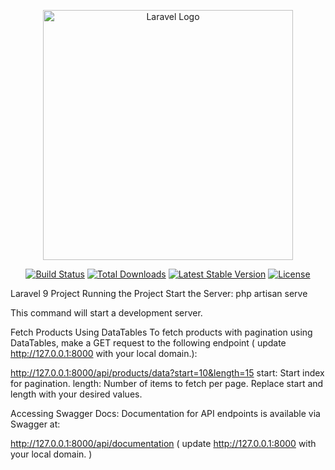 <p align="center"><a href="https://laravel.com" target="_blank"><img src="https://raw.githubusercontent.com/laravel/art/master/logo-lockup/5%20SVG/2%20CMYK/1%20Full%20Color/laravel-logolockup-cmyk-red.svg" width="400" alt="Laravel Logo"></a></p>

<p align="center">
<a href="https://github.com/laravel/framework/actions"><img src="https://github.com/laravel/framework/workflows/tests/badge.svg" alt="Build Status"></a>
<a href="https://packagist.org/packages/laravel/framework"><img src="https://img.shields.io/packagist/dt/laravel/framework" alt="Total Downloads"></a>
<a href="https://packagist.org/packages/laravel/framework"><img src="https://img.shields.io/packagist/v/laravel/framework" alt="Latest Stable Version"></a>
<a href="https://packagist.org/packages/laravel/framework"><img src="https://img.shields.io/packagist/l/laravel/framework" alt="License"></a>
</p>


Laravel 9 Project
Running the Project
Start the Server: php artisan serve

This command will start a development server.

Fetch Products Using DataTables
To fetch products with pagination using DataTables, make a GET request to the following endpoint ( update http://127.0.0.1:8000 with your local domain.):

http://127.0.0.1:8000/api/products/data?start=10&length=15
start: Start index for pagination.
length: Number of items to fetch per page.
Replace start and length with your desired values.

Accessing Swagger Docs:
Documentation for API endpoints is available via Swagger at:

http://127.0.0.1:8000/api/documentation ( update http://127.0.0.1:8000 with your local domain. )

